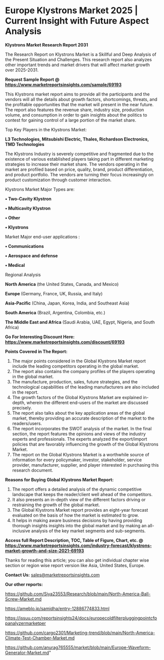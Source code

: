 # Europe Klystrons Market 2025 | Current Insight with Future Aspect Analysis

<strong>Klystrons Market Research Report 2031</strong>

The Research Report on Klystrons Market is a Skillful and Deep Analysis of the Present Situation and Challenges. This research report also analyzes other important trends and market drivers that will affect market growth over 2025-2031.

<strong>Request Sample Report @ <a href=https://www.marketreportsinsights.com/sample/69193>https://www.marketreportsinsights.com/sample/69193</a></strong>

This Klystrons market report aims to provide all the participants and the vendors will all the details about growth factors, shortcomings, threats, and the profitable opportunities that the market will present in the near future. The report also features the revenue share, industry size, production volume, and consumption in order to gain insights about the politics to contest for gaining control of a large portion of the market share.

Top Key Players in the Klystrons Market:

<strong>L3 Technologies, Mitsubishi Electric, Thales, Richardson Electronics, TMD Technologies</strong>

The Klystrons Industry is severely competitive and fragmented due to the existence of various established players taking part in different marketing strategies to increase their market share. The vendors operating in the market are profiled based on price, quality, brand, product differentiation, and product portfolio. The vendors are turning their focus increasingly on product customization through customer interaction.

Klystrons Market Major Types are:

<strong>• Two-Cavity Klystron

• Multicavity Klystron

• Other

• Klystrons</strong>

Market Major end-user applications :

<strong>• Communications

• Aerospace and defense

• Medical</strong>

Regional Analysis

</u><strong><b>North America</b></strong> (the United States, Canada, and Mexico)

<strong><b>Europe </b></strong>(Germany, France, UK, Russia, and Italy)

<strong><b>Asia-Pacific</b></strong> (China, Japan, Korea, India, and Southeast Asia)

<strong><b>South America</b></strong> (Brazil, Argentina, Colombia, etc.)

<strong><b>The Middle East and Africa</b></strong> (Saudi Arabia, UAE, Egypt, Nigeria, and South Africa)

<strong>Go For Interesting Discount Here: <a href=https://www.marketreportsinsights.com/discount/69193>https://www.marketreportsinsights.com/discount/69193</a></strong>

<strong>Points Covered in The Report:</strong>
<ol>
  <li>The major points considered in the Global Klystrons Market report include the leading competitors operating in the global market.</li>
  <li>The report also contains the company profiles of the players operating in the global market.</li>
  <li>The manufacture, production, sales, future strategies, and the technological capabilities of the leading manufacturers are also included in the report.</li>
  <li>The growth factors of the Global Klystrons Market are explained in-depth, wherein the different end-users of the market are discussed precisely.</li>
  <li>The report also talks about the key application areas of the global market, thereby providing an accurate description of the market to the readers/users.</li>
  <li>The report incorporates the SWOT analysis of the market. In the final section, the report features the opinions and views of the industry experts and professionals. The experts analyzed the export/import policies that are favorably influencing the growth of the Global Klystrons Market.</li>
  <li>The report on the Global Klystrons Market is a worthwhile source of information for every policymaker, investor, stakeholder, service provider, manufacturer, supplier, and player interested in purchasing this research document.</li>
</ol>
<strong>Reasons for Buying Global Klystrons Market Report:</strong>

<ol>
  <li>The report offers a detailed analysis of the dynamic competitive landscape that keeps the reader/client well ahead of the competitors.</li>
  <li>It also presents an in-depth view of the different factors driving or restraining the growth of the global market.</li>
  <li>The Global Klystrons Market report provides an eight-year forecast evaluated on the basis of how the market is estimated to grow.</li>
  <li>It helps in making aware business decisions by having providing thorough insights insights into the global market and by making an all-inclusive analysis of the key market segments and sub-segments.</li>
</ol>
<strong>Access full Report Description, TOC, Table of Figure, Chart, etc. @ <a href=https://www.marketreportsinsights.com/industry-forecast/klystrons-market-growth-and-size-2021-69193>https://www.marketreportsinsights.com/industry-forecast/klystrons-market-growth-and-size-2021-69193</a></strong>


Thanks for reading this article; you can also get individual chapter wise section or region wise report version like Asia, United States, Europe.

<strong>Contact Us:</strong>
sales@marketreportsinsights.com

<strong>Our other reports:</strong>

<a href=https://github.com/Siya23553/Research/blob/main/North-America-Ball-Screw-Market.md>https://github.com/Siya23553/Research/blob/main/North-America-Ball-Screw-Market.md</a>

<a href=https://ameblo.jp/samidha/entry-12886774833.html>https://ameblo.jp/samidha/entry-12886774833.html</a>

<a href=https://issuu.com/reportsinsights24/docs/europecoldfilterpluggingpointcfppanalyzermarketper>https://issuu.com/reportsinsights24/docs/europecoldfilterpluggingpointcfppanalyzermarketper</a>

<a href=https://github.com/cargo2301/Marketing-trend/blob/main/North-America-Climate-Test-Chamber-Market.md>https://github.com/cargo2301/Marketing-trend/blob/main/North-America-Climate-Test-Chamber-Market.md</a>

<a href=https://github.com/anurag765555/market/blob/main/Europe-Waveform-Generator-Market.md>https://github.com/anurag765555/market/blob/main/Europe-Waveform-Generator-Market.md</a>"
